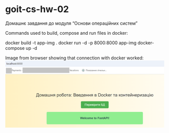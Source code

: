 # goit-cs-hw-02
Домашнє завдання до модуля “Основи операційних систем”

Commands used to build, compose and run files in docker:

docker build -t app-img .
docker run -d -p 8000:8000 app-img
docker-compose up -d

Image from browser showing that connection with docker worked:
![image-docker](/Task2/Computer-Systems-hw02/docker_running.png)


